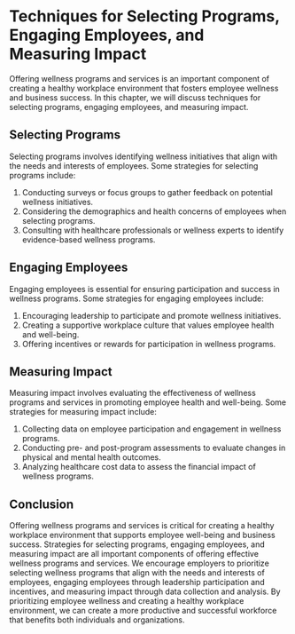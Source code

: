 Techniques for Selecting Programs, Engaging Employees, and Measuring Impact
===============================================================================================================================

Offering wellness programs and services is an important component of creating a healthy workplace environment that fosters employee wellness and business success. In this chapter, we will discuss techniques for selecting programs, engaging employees, and measuring impact.

Selecting Programs
------------------

Selecting programs involves identifying wellness initiatives that align with the needs and interests of employees. Some strategies for selecting programs include:

1. Conducting surveys or focus groups to gather feedback on potential wellness initiatives.
2. Considering the demographics and health concerns of employees when selecting programs.
3. Consulting with healthcare professionals or wellness experts to identify evidence-based wellness programs.

Engaging Employees
------------------

Engaging employees is essential for ensuring participation and success in wellness programs. Some strategies for engaging employees include:

1. Encouraging leadership to participate and promote wellness initiatives.
2. Creating a supportive workplace culture that values employee health and well-being.
3. Offering incentives or rewards for participation in wellness programs.

Measuring Impact
----------------

Measuring impact involves evaluating the effectiveness of wellness programs and services in promoting employee health and well-being. Some strategies for measuring impact include:

1. Collecting data on employee participation and engagement in wellness programs.
2. Conducting pre- and post-program assessments to evaluate changes in physical and mental health outcomes.
3. Analyzing healthcare cost data to assess the financial impact of wellness programs.

Conclusion
----------

Offering wellness programs and services is critical for creating a healthy workplace environment that supports employee well-being and business success. Strategies for selecting programs, engaging employees, and measuring impact are all important components of offering effective wellness programs and services. We encourage employers to prioritize selecting wellness programs that align with the needs and interests of employees, engaging employees through leadership participation and incentives, and measuring impact through data collection and analysis. By prioritizing employee wellness and creating a healthy workplace environment, we can create a more productive and successful workforce that benefits both individuals and organizations.
